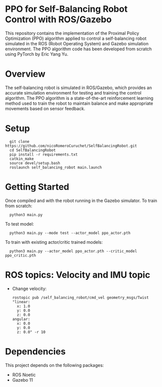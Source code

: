 # PPO for Self-Balancing Robot Control with ROS/Gazebo

This repository contains the implementation of the Proximal Policy Optimization (PPO) algorithm applied to control a self-balancing robot simulated in the ROS (Robot Operating System) and Gazebo simulation environment. The PPO algorithm code has been developed from scratch using PyTorch by Eric Yang Yu.

# Overview

The self-balancing robot is simulated in ROS/Gazebo, which provides an accurate simulation environment for testing and training the control algorithm. The PPO algorithm is a state-of-the-art reinforcement learning method used to train the robot to maintain balance and make appropriate movements based on sensor feedback.

# Setup       
      git clone https://github.com/nicoRomeroCuruchet/SelfBalancingRobot.git
      cd SelfBalancingRobot
      pip install -r requirements.txt
      catkin_make
      source devel/setup.bash
      roslaunch self_balancing_robot main.launch
      
# Getting Started
Once compiled and with the robot running in the Gazebo simulator.
To train from scratch:

      python3 main.py

To test model:

      python3 main.py --mode test --actor_model ppo_actor.pth

To train with existing actor/critic trained models:

      python3 main.py --actor_model ppo_actor.pth --critic_model ppo_critic.pth

# ROS topics: Velocity and IMU topic

- Change velocity:

      rostopic pub /self_balancing_robot/cmd_vel geometry_msgs/Twist "linear:
        x: 1.0
        y: 0.0
        z: 0.0
      angular:
        x: 0.0
        y: 0.0
        z: 0.0" -r 10
             
# Dependencies
This project depends on the following packages:

- ROS Noetic
- Gazebo 11
